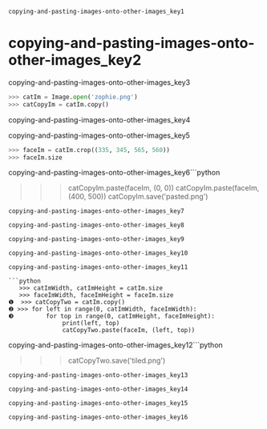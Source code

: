 ```ngMeta
copying-and-pasting-images-onto-other-images_key1
```
# copying-and-pasting-images-onto-other-images_key2
copying-and-pasting-images-onto-other-images_key3

```python
>>> catIm = Image.open('zophie.png')
>>> catCopyIm = catIm.copy()
```
copying-and-pasting-images-onto-other-images_key4

copying-and-pasting-images-onto-other-images_key5

```python
>>> faceIm = catIm.crop((335, 345, 565, 560))
>>> faceIm.size
```
copying-and-pasting-images-onto-other-images_key6```python
>>> catCopyIm.paste(faceIm, (0, 0))
>>> catCopyIm.paste(faceIm, (400, 500))
>>> catCopyIm.save('pasted.png')
```
copying-and-pasting-images-onto-other-images_key7

copying-and-pasting-images-onto-other-images_key8

copying-and-pasting-images-onto-other-images_key9

copying-and-pasting-images-onto-other-images_key10

copying-and-pasting-images-onto-other-images_key11

```python
   >>> catImWidth, catImHeight = catIm.size
   >>> faceImWidth, faceImHeight = faceIm.size
❶  >>> catCopyTwo = catIm.copy()
❷ >>> for left in range(0, catImWidth, faceImWidth):
❸         for top in range(0, catImHeight, faceImHeight):
               print(left, top)
               catCopyTwo.paste(faceIm, (left, top))
```
copying-and-pasting-images-onto-other-images_key12```python
   >>> catCopyTwo.save('tiled.png')
```
copying-and-pasting-images-onto-other-images_key13

copying-and-pasting-images-onto-other-images_key14

copying-and-pasting-images-onto-other-images_key15

copying-and-pasting-images-onto-other-images_key16